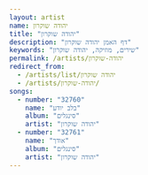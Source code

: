 ```yaml
---
layout: artist
name: יהודה שוקרון
title: "יהודה שוקרון"
description: "דף האמן יהודה שוקרון"
keywords: "שירים, מוזיקה, יהודה שוקרון"
permalink: /artists/יהודה-שוקרון
redirect_from:
  - /artists/list/יהודה שוקרון
  - /artists/יהודה-שוקרון/
songs:
  - number: "32760"
    name: "בלב יודע"
    album: "סינגלים"
    artist: "יהודה שוקרון"
  - number: "32761"
    name: "אודך"
    album: "סינגלים"
    artist: "יהודה שוקרון"
---
```

